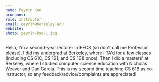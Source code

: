 ```yaml
---
name: Peyrin Kao
pronouns: 
role: Instructor
email: peyrin@berkeley.edu
website: 
photo: peyrin-kao-1.jpg
---
```


Hello, I'm a second-year lecturer in EECS (so don't call me Professor please). I did my undergrad at Berkeley, where I TA'd for a few classes (including CS 61C, CS 161, and CS 188 once). Then I did a masters' at Berkeley, where I studied computer science education with Nicholas Weaver and Dan Garcia. This is my second time teaching CS 61B as co-instructor, so any feedback/advice/complaints are appreciated!